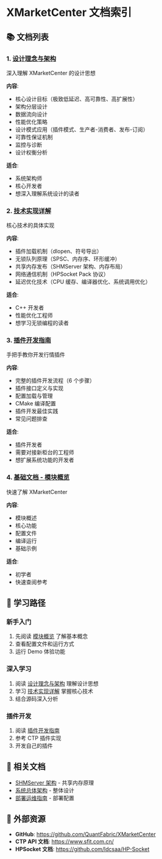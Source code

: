 # XMarketCenter 文档索引

## 📚 文档列表

### 1. [设计理念与架构](01_DesignPhilosophy.md)
深入理解 XMarketCenter 的设计思想

**内容**:
- 核心设计目标（极致低延迟、高可靠性、高扩展性）
- 架构分层设计
- 数据流向设计
- 性能优化策略
- 设计模式应用（插件模式、生产者-消费者、发布-订阅）
- 可靠性保证机制
- 监控与诊断
- 设计权衡分析

**适合**:
- 系统架构师
- 核心开发者
- 想深入理解系统设计的读者

### 2. [技术实现详解](02_TechnicalImplementation.md)
核心技术的具体实现

**内容**:
- 插件加载机制（dlopen、符号导出）
- 无锁队列原理（SPSC、内存序、环形缓冲）
- 共享内存发布（SHMServer 架构、内存布局）
- 网络通信机制（HPSocket Pack 协议）
- 延迟优化技术（CPU 缓存、编译器优化、系统调用优化）

**适合**:
- C++ 开发者
- 性能优化工程师
- 想学习无锁编程的读者

### 3. [插件开发指南](03_PluginDevelopment.md)
手把手教你开发行情插件

**内容**:
- 完整的插件开发流程（6 个步骤）
- 插件接口定义与实现
- 配置加载与管理
- CMake 编译配置
- 插件开发最佳实践
- 常见问题排查

**适合**:
- 插件开发者
- 需要对接新柜台的工程师
- 想扩展系统功能的开发者

### 4. [基础文档 - 模块概览](../XMarketCenter.md)
快速了解 XMarketCenter

**内容**:
- 模块概述
- 核心功能
- 配置文件
- 编译运行
- 基础示例

**适合**:
- 初学者
- 快速查阅参考

## 🎯 学习路径

### 新手入门
1. 先阅读 [模块概览](../XMarketCenter.md) 了解基本概念
2. 查看配置文件和运行方式
3. 运行 Demo 体验功能

### 深入学习
1. 阅读 [设计理念与架构](01_DesignPhilosophy.md) 理解设计思想
2. 学习 [技术实现详解](02_TechnicalImplementation.md) 掌握核心技术
3. 结合源码深入分析

### 插件开发
1. 阅读 [插件开发指南](03_PluginDevelopment.md)
2. 参考 CTP 插件实现
3. 开发自己的插件

## 📖 相关文档

- [SHMServer 架构](../SHMServer/01_Architecture.md) - 共享内存原理
- [系统总体架构](../../architecture/SystemArchitecture.md) - 整体设计
- [部署运维指南](../../deployment/DeploymentGuide.md) - 部署配置

## 🔗 外部资源

- **GitHub**: https://github.com/QuantFabric/XMarketCenter
- **CTP API 文档**: https://www.sfit.com.cn/
- **HPSocket 文档**: https://github.com/ldcsaa/HP-Socket
